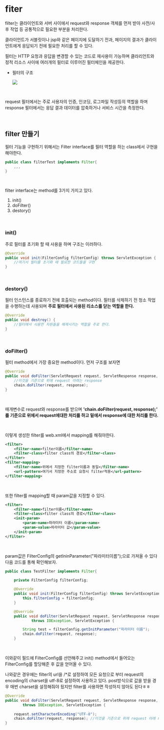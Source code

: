 fiter
===

filter는 클라이언트와 서버 사이에서 request와 response 객체를 먼저 받아 사전/사후 작업 등 공통적으로 필요한 부분을 처리한다. <br>

클라이언트가 서블릿이나 jsp와 같은 페이지에 도달하기 전과, 페이지의 결과가 클라이언트에게 응답되기 전에 필요한 처리를 할 수 있다. <br>

필터는 HTTP 요청과 응답을 변경할 수 있는 코드로 재사용이 가능하며 클라리언트와 정적 리소스 사이에 여러개의 필터로 이루어진 필터체인을 제공한다. <br>

* 필터의 구조

    <img src = https://user-images.githubusercontent.com/74294325/107609908-961e0f00-6c83-11eb-9e3f-75555eea101c.png>

<br>

request 필터에서는 주로 사용자의 인증, 인코딩, 로그파일 작성등의 역할을 하며 response 필터에서는 응답 결과 데이터를 압축하거나 서비스 시간을 측정한다.

<br>

## filter 만들기

필터 기능을 구현하기 위해서는 Filter interface를 필터 역할을 하는 class에서 구현을 해야한다. 

```java
public class filterTest implements Filter{
    ,,,
}
```

<br>

filter interface는 method를 3가지 가지고 있다.

1. init()
2. doFilter()
3. destory()

<Br>

### init()

주로 필터를 초기화 할 때 사용을 하며 구조는 이러하다.
```java
@Override
public void init(FilterConfig filterConfig) throws ServletException {
    //여기서 필터를 초기화 때 필요한 코드들을 구현
}
```
<br>

### destory()

필터 인스턴스를 종료하기 전에 호출되는 method이다. 필터를 삭제하기 전 청소 작업을 수행하는데 사용되며 **주로 필터에서 사용된 리소스를 닫는 역할을 한다.**
```java
@Override
public void destroy() {
    //필터에서 사용한 자원들을 해제시키는 역할을 주로 한다.
}
```

<br>

### doFilter()

필터 method에서 가장 중요한 method이다. 먼저 구조를 보자면 
```java
@Override
public void doFilter(ServletRequest request, ServletResponse response, FilterChain chain) throws IOException, ServletException {
    //이것을 기준으로 위에 request 아래는 response 
    chain.doFilter(request, response); 
}
```

<br>

매개변수로 request와 response를 받으며 **'chain.doFilter(request, response);' 를 기준으로 위에서 request에대한 처리를 하고 밑에서 response에 대한 처리를 한다.**

<br>

이렇게 생성한 filter를 web.xml에서 mapping를 해줘야한다.
```xml
<filter>
    <filter-name>filter이름</filter-name>
    <filter-class>filter class의 경로</filter-class>
</filter>
<filter-mapping>
    <filter-name>위에서 지정한 filter이름과 동일</filter-name>
    <url-pattern>여기서 지정한 주소로 요청시 filter적용</url-pattern>
</filter-mapping>
```

<br>

또한 filter를 mapping할 때 param값을 지정할 수 있다.
```xml
<filter>
    <filter-name>filter이름</filter-name>
    <filter-class>filter class의 경로</filter-class>
    <init-param>
        <param-name>파라미터 이름</param-name>
        <param-value>파라미터 값</param-value>
    </init-param>
</filter>
```

<br>

param값은 FilterConfig의 getIninParameter("파라미터이름");으로 가져올 수 있다 다음 코드를 통해 확인해보자.

```java
public class TestFilter implements Filter{
	
    private FilterConfig filterConfig;

    @Override
    public void init(FilterConfig filterConfig) throws ServletException {
        this.filterConfig = filterConfig;
    }

    @Override
    public void doFilter(ServletRequest request, ServletResponse response, FilterChain chain)
            throws IOException, ServletException {

        String test = filterConfig.getInitParameter("파라미터 이름");
        chain.doFilter(request, response); 
    }
```

<br>

이와같이 필드에 FilterConfig를 선언해주고 init() method에서 들어오는 FilterConfig를 할당해준 후 값을 얻어올 수 있다.<br>

나와같은 경우에는 filter의 url을 /*로 설정하여 모든 요청으로 부터 request의 encoding의 charset을 utf-8로 설정하여 사용하고 있다. post방식으로 값을 받을 경우 매번 charset을 설정해줘야 됬지만 filter를 사용하면 작성하지 않아도 된다ㅎㅎ

```java
@Override
public void doFilter(ServletRequest request, ServletResponse response, FilterChain chain)
        throws IOException, ServletException {
    
    request.setCharacterEncoding("UTF-8");
    chain.doFilter(request, response); //이것을 기준으로 위에 request 아래 response
}
```

